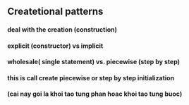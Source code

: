 ## Createtional patterns 

#### deal with the creation (construction)

#### explicit (constructor) vs implicit 

#### wholesale( single statement) vs. piecewise (step by step)

#### this is call create piecewise or step by step initialization
#### (cai nay goi la khoi tao tung phan hoac khoi tao tung buoc)

